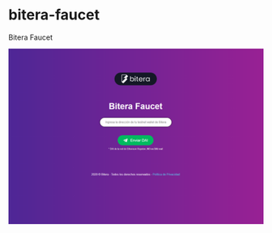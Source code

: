 # bitera-faucet
Bitera Faucet

![alt text](https://github.com/mattiascaricato/bitera-faucet/blob/master/app/assets/app.PNG?raw=true)
